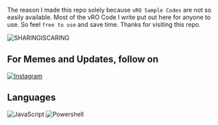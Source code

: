 
The reason I made this repo solely because `vRO Sample Codes` are not so easily available.
Most of the vRO Code I write put out here for anyone to use. So feel `free to use` and save time.
Thanks for visiting this repo.

![SHARINGISCARING](http://ForTheBadge.com/images/badges/built-with-love.svg)



## For Memes and Updates, follow on 
[![Instagram](https://img.shields.io/badge/Instagram-E4405F?style=for-the-badge&logo=instagram&logoColor=white)](https://www.instagram.com/vmware_vro/)



## Languages
![JavaScript](https://img.shields.io/badge/JavaScript-F7DF1E?style=for-the-badge&logo=javascript&logoColor=black)
![Powershell](https://img.shields.io/badge/Windows-0078D6?style=for-the-badge&logo=windows&logoColor=white)


